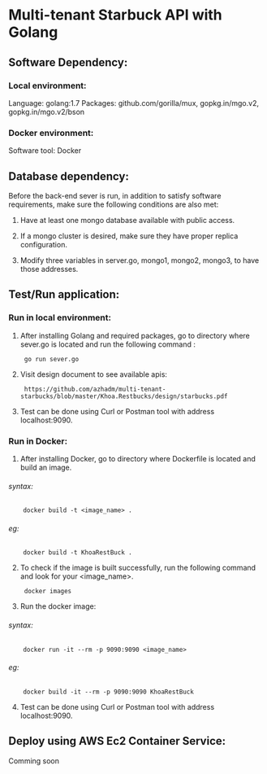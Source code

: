 # Multi-tenant Starbuck API with Golang

## Software Dependency: 

### Local environment:
Language: golang:1.7
Packages: github.com/gorilla/mux, gopkg.in/mgo.v2, gopkg.in/mgo.v2/bson

### Docker environment:

Software tool: Docker

## Database dependency:

Before the back-end sever is run, in addition to satisfy software requirements, make sure the following conditions are also met:

1. Have at least one mongo database available with public access.

2. If a mongo cluster is desired, make sure they have proper replica configuration.

3. Modify three variables in server.go, mongo1, mongo2, mongo3, to have those addresses.

## Test/Run application:

### Run in local environment: 

1. After installing Golang and required packages, go to directory where sever.go is located and run the following command : 

        go run sever.go

2. Visit design document to see available apis:

        https://github.com/azhadm/multi-tenant-starbucks/blob/master/Khoa.Restbucks/design/starbucks.pdf

3. Test can be done using Curl or Postman tool with address localhost:9090.

### Run in Docker:

1. After installing Docker, go to directory where Dockerfile is located and build an image.

######   syntax:
        docker build -t <image_name> .

######   eg:
        docker build -t KhoaRestBuck .

2. To check if the image is built successfully, run the following command and look for your <image_name>.

        docker images

3. Run the docker image:

######   syntax:
        docker run -it --rm -p 9090:9090 <image_name>

######   eg:
        docker build -it --rm -p 9090:9090 KhoaRestBuck

4. Test can be done using Curl or Postman tool with address localhost:9090.

## Deploy using AWS Ec2 Container Service:

Comming soon